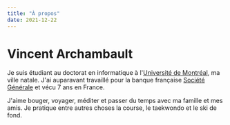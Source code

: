 ```yaml
---
title: "À propos"
date: 2021-12-22
---
```


# Vincent Archambault

Je suis étudiant au doctorat en informatique à l'[Université de Montréal](https://www.umontreal.ca), ma ville natale. J'ai auparavant travaillé pour la banque française [Société Générale](https://www.societegenerale.com/fr) et vécu 7 ans en France.

J'aime bouger, voyager, méditer et passer du temps avec ma famille et mes amis. Je pratique entre autres choses la course, le taekwondo et le ski de fond. 